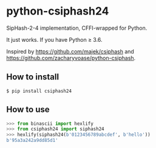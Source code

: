 # python-csiphash24

SipHash-2-4 implementation, CFFI-wrapped for Python.

It just works. If you have Python ≥ 3.6.

Inspired by https://github.com/majek/csiphash and https://github.com/zacharyvoase/python-csiphash.

## How to install

```console
$ pip install csiphash24
```

## How to use

```python
>>> from binascii import hexlify
>>> from csiphash24 import siphash24
>>> hexlify(siphash24(b'0123456789abcdef', b'hello'))
b'95a3a242a9dd85d1'
```
